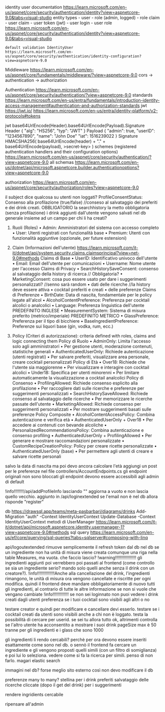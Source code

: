 ﻿identity user documentation
https://learn.microsoft.com/en-us/aspnet/core/security/authentication/identity?view=aspnetcore-9.0&tabs=visual-studio
	entity types
		- user
		- role (admin, logged)
		  - role claim
		  - user claim
		- user token (jwt)
		- user login
		- user role
	https://learn.microsoft.com/en-us/aspnet/core/security/authentication/identity?view=aspnetcore-9.0&tabs=visual-studio

	default validation IdentityUser
	https://learn.microsoft.com/en-us/aspnet/core/security/authentication/identity-configuration?view=aspnetcore-9.0

Middleware
https://learn.microsoft.com/en-us/aspnet/core/fundamentals/middleware/?view=aspnetcore-9.0
	cors -> authentication -> authorization

Authentication
https://learn.microsoft.com/en-us/aspnet/core/security/authentication/?view=aspnetcore-9.0
	standards
	https://learn.microsoft.com/en-us/entra/fundamentals/introduction-identity-access-management#authentication-and-authorization-standards
		jwt https://jwt.io/
		https://learn.microsoft.com/en-us/entra/identity-platform/v2-protocols#tokens

jwt
	base64UrlEncode(Header).base64UrlEncode(Payload).Signature
		Header
			{
				"alg": "HS256",
				"typ": "JWT"
			}
		Payload
			{
				"admin": true,
				"userID": "1234567890",
				"name": "John Doe"
				"iat": 1516239022
			}
		Signature
			HMACSHA256(
				base64UrlEncode(header) + "." +
				base64UrlEncode(payload),
				>secret-key>
			)
	schemes (registered authentication handlers and their configuration options)
	https://learn.microsoft.com/en-us/aspnet/core/security/authentication/?view=aspnetcore-9.0
		all schemas
		https://learn.microsoft.com/en-us/dotnet/api/microsoft.aspnetcore.builder.authenticationoptions?view=aspnetcore-9.0

authorization
https://learn.microsoft.com/en-us/aspnet/core/security/authorization/roles?view=aspnetcore-9.0


il subject dice qualcosa su utenti non loggati?
ProfileConsentStatus: Consenso alla profilazione (true/false) //conseso al salvataggio dei preferiti e dei drink creati. OBBLIGATORIO
la searchhistory la metto obbligatoria (senza profilazione)
i drink aggiunti dall'utente vengono salvati nel db generale insieme ad un campo per chi li ha creati?

1. Ruoli (Roles)
•	Admin: Amministratori del sistema con accesso completo
•	User: Utenti registrati con funzionalità base
•	Premium: Utenti con funzionalità aggiuntive (opzionale, per future estensioni)

2. Claim (Informazioni dell'utente) https://learn.microsoft.com/it-it/dotnet/api/system.security.claims.claimsprincipal?view=net-9.0#methods
Claims di Base
•	UserID: Identificativo univoco dell'utente
•	Email: Email dell'utente per comunicazioni
•   Username: Nome utente per l'accesso
Claims di Privacy
• 	SearchHistorySaveConsent: consenso al salvataggio della history di ricerca // Obbligatoria?
•	MarketingConsent: cosa puo essere usato per dare i suggerimenti personalizzati? //senno sarà random
•	dati delle ricerche //la history deve essere attiva
•   cocktail preferiti e creati
•   delle preferenze
Claims di Preferenze
•	BirthDate: Data di nascita, fondamentale per le policy legate all'alcol
•	AlcoholContentPreference: Preferenza per cocktail alcolici o analcolici
•	Language: Preferenza linguistica dell'utente       PREDEFINITO INGLESE
•	MeasurementSystem: Sistema di misura preferito (metrico/imperiale)          PREDEFINITO METRICO
•	GlassPreference: Preferenza per il tipo di bicchiere
•	BaseIngredientPreference: Preferenze sui liquori base (gin, vodka, rum, ecc.)

3. Policy (Criteri di autorizzazione): criteria defined with roles, claims and logic connecting them
Policy di Ruolo
•	AdminOnly: Limita l'accesso solo agli amministratori
•	Per gestione utenti, moderazione contenuti, statistiche generali
•	AuthenticatedUserOnly: Richiede autenticazione (utenti registrati)
•	Per salvare preferiti, visualizzare area personale, creare cocktail personalizzati
Policy di Età
•	Over18: Richiede che l'utente sia maggiorenne
•	Per visualizzare e interagire con cocktail alcolici
•	Under18: Specifica per utenti minorenni
•	Per limitare automaticamente la visualizzazione a cocktail analcolici
Policy di Consenso
•	ProfilingAllowed: Richiede consenso esplicito alla profilazione
•	Per raccogliere dati sulle ricerche e preferenze per suggerimenti personalizzati
•	SearchHistorySaveAllowed: Richiede consenso al salvataggio delle ricerche
•	Per memorizzare le ricerche passate dell'utente
•	MarketingAllowed: Richiede consenso per suggerimenti personalizzati
•	Per mostrare suggerimenti basati sulle preferenze
Policy Composite
•	AlcoholContentAccessPolicy: Combina autenticazione e verifica età
•	AuthenticatedUserOnly + Over18
•	Per accedere ai contenuti con bevande alcoliche
•	PersonalizedRecommendationsPolicy: Combina autenticazione e consenso profiling
•	AuthenticatedUserOnly + ProfilingAllowed
•	Per generare e mostrare raccomandazioni personalizzate
•	CustomRecipeCreationPolicy: Policy per creare ricette personalizzate
•	AuthenticatedUserOnly (base)
•	Per permettere agli utenti di creare e salvare ricette personali


salvo la data di nascita ma poi devo ancora calcolare l'età
aggiungi un post per le preferenze nel file controllers/AccountEndpoints.cs
gli endpoint originali non sono bloccati
gli endpoint devono essere accessibili agli admin di default

!info!!!!!!!!/api/addProfileInfo lasciando "" aggiorna a vuoto e non lascia quello vecchio.
aggiunto in /api/loginextended se l'email non è nel db allora risponde "register"

db
https://drawsql.app/teams/meta-pasbarbari/diagrams/drinks
Add-Migration "auth" -Context IdentityUserContext
Update-Database -Context IdentityUserContext
	metodi di UserManager https://learn.microsoft.com/it-it/dotnet/api/microsoft.aspnetcore.identity.usermanager-1?view=aspnetcore-9.0#methods
	sql query https://learn.microsoft.com/en-us/ef/core/querying/sql-queries?tabs=sqlserver#composing-with-linq

api/logoutextended rimuove semplicemente il refresh token dal db
nel db se un ingrediente non ha unità di misura viene creata comunque una riga nella table Measures, ma vuota. che faccio lascio?
!warning!!!!!!!!!!!!!!!!! gli ingredienti aggiunti poi verrebbero poi passati al frontend (come controllo se sia un ingrediente serio? mando solo quelli anche senza il drink con un creatore?). 
!info!!!!!!!!!!!!!!Anche alla cancellazione del drink, l'ingredienti rimangono, le unità di misura ora vengono cancellate e riscritte per ogni modifica. quindi il frontend deve mandare obbligatoriamente di nuovo tutti gli ingredienti, al contrario di tutte le altre informazione se non si vuole che vengano cambiate
!info!!!!!!!!!!!!! se non sei loginnato non puoi vedere i drink creati dagli utenti
preferenza se i tuoi cocktail sono visibili agli altri o no

testare creator e quindi per modificare e cancellare devi esserlo.
testare se i cocktail creati da utenti sono visibili anche a chi non è loggato.
testa la possibilità di cercare per userid. se sei tu allora tutto ok, altrimenti controlla se l'altro utente ha acconsentito a mostrare i suoi drink
pageSize max è 50 tranne per gli ingredienti e i glass che sono 1000

gli ingredienti li rendo cercabili? perchè per ora devono essere inseriti esattamente come sono nel db. o sennò il frontend fa cercare un ingrediente e gli vengono proposti quelli simili (con un filtro di somiglianza) e poi lui lo seleziona. 
vedere come si fa la ricerca per simili. penso di non farlo. magari elastic search

immagini nel db? forse meglio sito esterno così non devo modificare il db

preferenze many to many?
stellina per i drink preferiti
salvataggio delle ricerche cliccate (dopo il get del drink) per i suggerimenti

rendere ingridients cercabile

ripensare all'admin